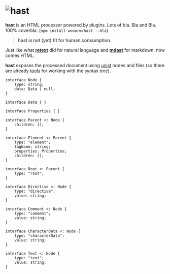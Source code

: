 # ![hast](https://cdn.rawgit.com/wooorm/hast/master/logo.svg)

**hast** is an HTML processor powered by plugins. Lots of bla. Bla and Bla.
100% coverbla. (`npm install wooorm/hast --bla`)

> **hast is not (yet) fit for human consumption**.

Just like what [**retext**](https://github.com/wooorm/retext) did for natural
language and [**mdast**](https://github.com/wooorm/mdast) for markdown, now
comes HTML.

**hast** exposes the processed document using [unist](https://github.com/wooorm/unist)
nodes and files (so there are already [tools](https://github.com/wooorm/unist#unist-node-utilties)
for working with the syntax tree).

```idl
interface Node {
    type: string;
    data: Data | null;
}

interface Data { }

interface Properties { }

interface Parent <: Node {
    children: [];
}

interface Element <: Parent {
    type: "element";
    tagName: string;
    properties: Properties;
    children: [];
}

interface Root <: Parent {
    type: "root";
}

interface Directive <: Node {
    type: "directive";
    value: string;
}

interface Comment <: Node {
    type: "comment";
    value: string;
}

interface CharacterData <: Node {
    type: "characterData";
    value: string;
}

interface Text <: Node {
    type: "text";
    value: string;
}
```
